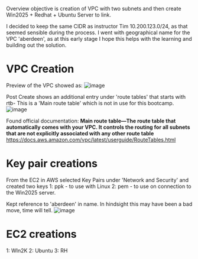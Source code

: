 
Overview objective is creation of VPC with two subnets and then create Win2025 + Redhat + Ubuntu Server to link.

I decided to keep the same CIDR as instructor Tim  10.200.123.0/24, as that seemed sensible during the process.
I went with geographical name for the VPC 'aberdeen', as at this early stage I hope this helps with the learning and building out the solution.

# VPC Creation
Preview of the VPC showed as: 
![image](https://github.com/user-attachments/assets/04308e70-b1e8-4da5-87d9-9bf480b83d01)

Post Create shows an additional entry under 'route tables'  that starts with rtb-
This is a 'Main route table' which is not in use for this bootcamp.
![image](https://github.com/user-attachments/assets/105eb27e-6ae4-45f5-8584-3fcbe1461069)

Found official documentation:
**Main route table—The route table that automatically comes with your VPC. It controls the routing for all subnets that are not explicitly associated with any other route table**
 https://docs.aws.amazon.com/vpc/latest/userguide/RouteTables.html

# Key pair creations
From the EC2 in AWS selected  Key Pairs under 'Network and Security' and created two keys
1:  ppk  - to use with Linux
2:  pem  - to use on connection to the Win2025 server.

Kept reference to 'aberdeen' in name.  In hindsight this may have been a bad move, time will tell.
![image](https://github.com/user-attachments/assets/0f2f8dd1-917a-4e3e-9305-1753e877c1c9)

# EC2 creations  
 1:  WIn2K 
 2: Ubuntu 
 3: RH
 

